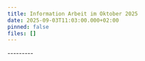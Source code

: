 ```yaml
---
title: Information Arbeit im Oktober 2025
date: 2025-09-03T11:03:00.000+02:00
pinned: false
files: []
---
```

\---------
